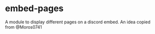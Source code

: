 # embed-pages
 A module to display different pages on a discord embed. An idea copied from @Moros0741
